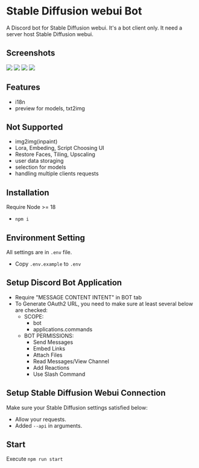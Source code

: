 # Stable Diffusion webui Bot
A Discord bot for Stable Diffusion webui. It's a bot client only. It need a server host Stable Diffusion webui.

## Screenshots
![](https://i.imgur.com/qtBuk6b.png)
![](https://i.imgur.com/GdRK9X3.png)
![](https://i.imgur.com/30zdTV1.png)
![](https://i.imgur.com/vvVzNK8.png)

## Features
- i18n
- preview for models, txt2img

## Not Supported
- img2img(inpaint)
- Lora, Embeding, Script Choosing UI
- Restore Faces, Tiling, Upscaling
- user data storaging
- selection for models
- handling multiple clients requests 

## Installation
Require Node >= 18
- `npm i`

## Environment Setting
All settings are in `.env` file.
- Copy `.env.example` to `.env`

## Setup Discord Bot Application
- Require "MESSAGE CONTENT INTENT" in BOT tab
- To Generate OAuth2 URL, you need to make sure at least several below are checked:
    - SCOPE:
        - bot
        - applications.commands
    - BOT PERMISSIONS:
        - Send Messages
        - Embed Links
        - Attach Files
        - Read Messages/View Channel
        - Add Reactions
        - Use Slash Command

## Setup Stable Diffusion Webui Connection
Make sure your Stable Diffusion settings satisfied below:
- Allow your requests.
- Added `--api` in arguments.

## Start
Execute `npm run start`
